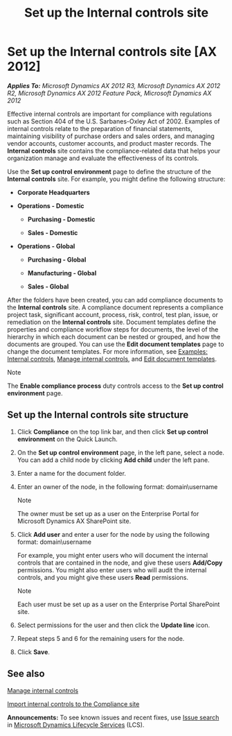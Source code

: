 ﻿---
title: Set up the Internal controls site
TOCTitle: Set up the Internal controls site
ms:assetid: 37391592-8984-4a22-b21f-429d64f8cf69
ms:mtpsurl: https://technet.microsoft.com/en-us/library/Hh271496(v=AX.60)
ms:contentKeyID: 36384128
ms.date: 04/18/2014
mtps_version: v=AX.60
f1_keywords:
- ConfigureControlEnvironment
---

# Set up the Internal controls site [AX 2012]


_**Applies To:** Microsoft Dynamics AX 2012 R3, Microsoft Dynamics AX 2012 R2, Microsoft Dynamics AX 2012 Feature Pack, Microsoft Dynamics AX 2012_

Effective internal controls are important for compliance with regulations such as Section 404 of the U.S. Sarbanes-Oxley Act of 2002. Examples of internal controls relate to the preparation of financial statements, maintaining visibility of purchase orders and sales orders, and managing vendor accounts, customer accounts, and product master records. The **Internal controls** site contains the compliance-related data that helps your organization manage and evaluate the effectiveness of its controls.

Use the **Set up control environment** page to define the structure of the **Internal controls** site. For example, you might define the following structure:

  - **Corporate Headquarters**

  - **Operations - Domestic**
    
      - **Purchasing - Domestic**
    
      - **Sales - Domestic**

  - **Operations - Global**
    
      - **Purchasing - Global**
    
      - **Manufacturing - Global**
    
      - **Sales - Global**

After the folders have been created, you can add compliance documents to the **Internal controls** site. A compliance document represents a compliance project task, significant account, process, risk, control, test plan, issue, or remediation on the **Internal controls** site. Document templates define the properties and compliance workflow steps for documents, the level of the hierarchy in which each document can be nested or grouped, and how the documents are grouped. You can use the **Edit document templates** page to change the document templates. For more information, see [Examples: Internal controls](examples-internal-controls.md), [Manage internal controls](manage-internal-controls.md), and [Edit document templates](edit-document-templates.md).


> [!NOTE]
> <P>The <STRONG>Enable compliance process</STRONG> duty controls access to the <STRONG>Set up control environment</STRONG> page.</P>



## Set up the Internal controls site structure

1.  Click **Compliance** on the top link bar, and then click **Set up control environment** on the Quick Launch.

2.  On the **Set up control environment** page, in the left pane, select a node. You can add a child node by clicking **Add child** under the left pane.

3.  Enter a name for the document folder.

4.  Enter an owner of the node, in the following format: domain\\username
    

    > [!NOTE]
    > <P>The owner must be set up as a user on the Enterprise Portal for Microsoft Dynamics AX SharePoint site.</P>



5.  Click **Add user** and enter a user for the node by using the following format: domain\\username
    
    For example, you might enter users who will document the internal controls that are contained in the node, and give these users **Add/Copy** permissions. You might also enter users who will audit the internal controls, and you might give these users **Read** permissions.
    

    > [!NOTE]
    > <P>Each user must be set up as a user on the Enterprise Portal SharePoint site.</P>



6.  Select permissions for the user and then click the **Update line** icon.

7.  Repeat steps 5 and 6 for the remaining users for the node.

8.  Click **Save**.

## See also

[Manage internal controls](manage-internal-controls.md)

[Import internal controls to the Compliance site](import-internal-controls-to-the-compliance-site.md)

  
**Announcements:** To see known issues and recent fixes, use [Issue search](http://go.microsoft.com/fwlink/?linkid=389258) in [Microsoft Dynamics Lifecycle Services](http://go.microsoft.com/fwlink/?linkid=306505) (LCS).


